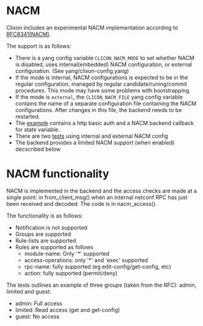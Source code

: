 # NACM

Clixon includes an experimental NACM implementation according to [RFC8341(NACM)](https://tools.ietf.org/html/rfc8341).

The support is as follows:

* There is a yang config variable `CLICON_NACM_MODE` to set whether NACM is disabled, uses internal(embedded) NACM configuration, or external configuration. (See yang/clixon-config.yang)
* If the mode is internal, NACM configurations is expected to be in the regular configuration, managed by regular candidate/runing/commit procedures. This mode may have some problems with bootstrapping.
* If the mode is `external`, the `CLICON_NACM_FILE` yang config variable contains the name of a separate configuration file containing the NACM configurations. After changes in this file, the backend needs to be restarted.
* The [example](example/README.md) contains a http basic auth and a NACM backend callback for state variable.
* There are two [tests](test/README.md) using internal and external NACM config
* The backend provides a limited NACM support (when enabled) decscribed below

NACM functionality
==================

NACM is implemented in the backend and the access checks are made at a
single point: in from_client_msg() when an internal netconf RPC has
just been received and decoded. The code is in nacm_access().

The functionality is as follows:
* Notification is not supported
* Groups are supported
* Rule-lists are supported
* Rules are supported as follows
  * module-name: Only '*' supported
  * access-operations: only '*' and 'exec' supported
  * rpc-name: fully supported (eg edit-config/get-config, etc)
  * action: fully supported (permit/deny)

The tests outlines an example of three groups (taken from the RFC): admin, limited and guest:
* admin: Full access
* limited: Read access (get and get-config)
* guest: No access
